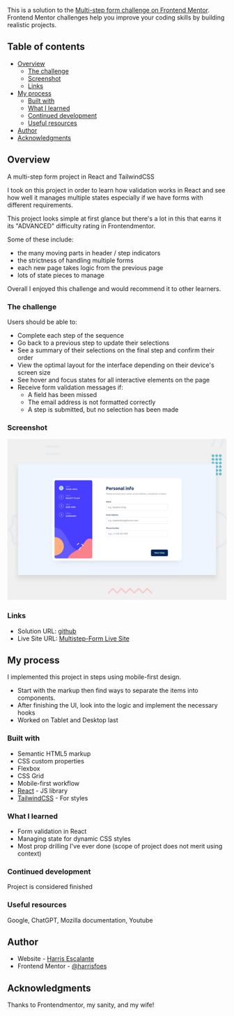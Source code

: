 This is a solution to the [Multi-step form challenge on Frontend Mentor](https://www.frontendmentor.io/challenges/multistep-form-YVAnSdqQBJ). Frontend Mentor challenges help you improve your coding skills by building realistic projects.

## Table of contents

- [Overview](#overview)
  - [The challenge](#the-challenge)
  - [Screenshot](#screenshot)
  - [Links](#links)
- [My process](#my-process)
  - [Built with](#built-with)
  - [What I learned](#what-i-learned)
  - [Continued development](#continued-development)
  - [Useful resources](#useful-resources)
- [Author](#author)
- [Acknowledgments](#acknowledgments)

## Overview

A multi-step form project in React and TailwindCSS

I took on this project in order to learn how validation works in React and see how well it manages multiple states especially if we have forms with different requirements.

This project looks simple at first glance but there's a lot in this that earns it its "ADVANCED" difficulty rating in Frontendmentor.

Some of these include:

- the many moving parts in header / step indicators
- the strictness of handling multiple forms
- each new page takes logic from the previous page
- lots of state pieces to manage

Overall I enjoyed this challenge and would recommend it to other learners.

### The challenge

Users should be able to:

- Complete each step of the sequence
- Go back to a previous step to update their selections
- See a summary of their selections on the final step and confirm their order
- View the optimal layout for the interface depending on their device's screen size
- See hover and focus states for all interactive elements on the page
- Receive form validation messages if:
  - A field has been missed
  - The email address is not formatted correctly
  - A step is submitted, but no selection has been made

### Screenshot

![](./src/assets/images/desktop-preview.jpg)

### Links

- Solution URL: [github](https://github.com/harrisfoes/multistep-form/)
- Live Site URL: [Multistep-Form Live Site](https://harrisfoes.github.io/multistep-form/)

## My process

I implemented this project in steps using mobile-first design.

- Start with the markup then find ways to separate the items into components.
- After finishing the UI, look into the logic and implement the necessary hooks
- Worked on Tablet and Desktop last

### Built with

- Semantic HTML5 markup
- CSS custom properties
- Flexbox
- CSS Grid
- Mobile-first workflow
- [React](https://reactjs.org/) - JS library
- [TailwindCSS](https://tailwindcss.com/) - For styles

### What I learned

- Form validation in React
- Managing state for dynamic CSS styles
- Most prop drilling I've ever done (scope of project does not merit using context)

### Continued development

Project is considered finished

### Useful resources

Google, ChatGPT, Mozilla documentation, Youtube

## Author

- Website - [Harris Escalante](https://harrisfoes.github.io/portfolio-page/)
- Frontend Mentor - [@harrisfoes](https://www.frontendmentor.io/profile/harrisfoes)

## Acknowledgments

Thanks to Frontendmentor, my sanity, and my wife!
